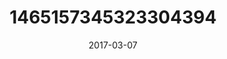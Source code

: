 ---
title: "1465157345323304394"
cover: "2017-03-07 20.53.07 1465157345323304394_46248401"
photo: "2017-03-07 20.53.07 1465157345323304394_46248401"
date: "2017-03-07"
type: "photo"
---